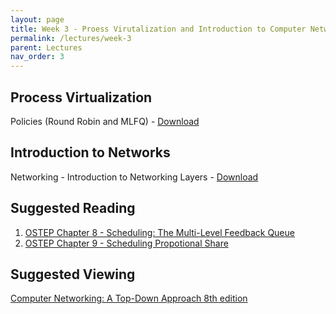 ```yaml
---
layout: page
title: Week 3 - Proess Virutalization and Introduction to Computer Networks
permalink: /lectures/week-3
parent: Lectures
nav_order: 3
---
```


## Process Virtualization

Policies (Round Robin and MLFQ) - [Download](https://karthikv1392.github.io/cs3301_osn/slides/OSN_L05.pdf)

## Introduction to Networks

Networking - Introduction to Networking Layers - [Download](https://karthikv1392.github.io/cs3301_osn/slides/OSN_L06.pdf)


## Suggested Reading

1. [OSTEP Chapter 8 - Scheduling: The Multi-Level Feedback Queue](https://pages.cs.wisc.edu/~remzi/OSTEP/cpu-sched-mlfq.pdf)
2. [OSTEP Chapter 9 - Scheduling Propotional Share](https://pages.cs.wisc.edu/~remzi/OSTEP/cpu-sched-lottery.pdf)

## Suggested Viewing

[Computer Networking: A Top-Down Approach 8th edition](https://gaia.cs.umass.edu/kurose_ross/online_lectures.htm)